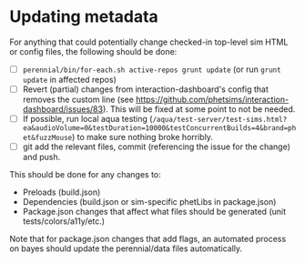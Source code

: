 Updating metadata
=============

For anything that could potentially change checked-in top-level sim HTML or config files, the following should be done:

- [ ] `perennial/bin/for-each.sh active-repos grunt update` (or run `grunt update` in affected repos)
- [ ] Revert (partial) changes from interaction-dashboard's config that removes the custom line (see https://github.com/phetsims/interaction-dashboard/issues/83). This will be fixed at some point to not be needed.
- [ ] If possible, run local aqua testing (`/aqua/test-server/test-sims.html?ea&audioVolume=0&testDuration=10000&testConcurrentBuilds=4&brand=phet&fuzzMouse`) to make sure nothing broke horribly.
- [ ] git add the relevant files, commit (referencing the issue for the change) and push.

This should be done for any changes to:

- Preloads (build.json)
- Dependencies (build.json or sim-specific phetLibs in package.json)
- Package.json changes that affect what files should be generated (unit tests/colors/a11y/etc.)

Note that for package.json changes that add flags, an automated process on bayes should update the perennial/data files automatically.